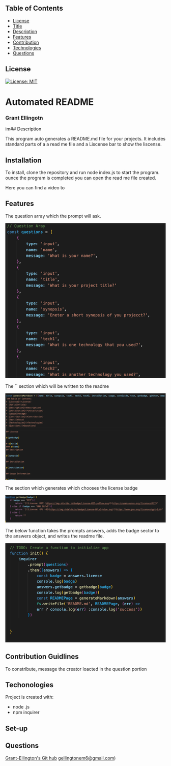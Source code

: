 ## Table of Contents
* [License](*License)
* [Title](*Title)
* [Description](*Description)
* [Features](*Features)
* [Contribution](*Contribution)
* [Technologies](*Technologies)
* [Questions](*Questions)

## License

[![License: MIT](https://img.shields.io/badge/License-MIT-yellow.svg)](https://opensource.org/licenses/MIT)

# Automated README 
### Grant Ellingotn

im## Description

This program auto generates a README.md file for your projects. It includes standard parts of a a read me file and a Liscense bar to show the liscense.

## Installation

To install, clone the repository and run node index.js to start the program. ounce the program is completed you can open the read me file created.

Here you can find a video to 

## Features

The question array which the prompt will ask.

![questions](./img/questionArray.png)

The `` section which will be written to the readme

![generate readme](./img/generateMarkdown.png)

The section which generates which chooses the license badge

![badge selector](./img/getbadge.png)

The below function takes the prompts answers, adds the badge sector to the answers object, and writes the readme file.

![writefile](./img/writefile.png)


## Contribution Guidlines

To constribute, message the creator loacted in the question portion


## Techonologies
Project is created with:
* node .js
* npm inquirer
## Set-up


## Questions
[Grant-Ellington's Git hub](https://github.com/Grant-Ellington)
[gellingtonem6@gmail.com](gellingtonem6@gmail.com))